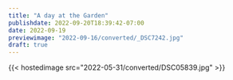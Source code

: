 ```yaml
---
title: "A day at the Garden"
publishdate: 2022-09-20T18:39:42-07:00
date: 2022-09-19
previewimage: "2022-09-16/converted/_DSC7242.jpg"
draft: true
---
```


{{< hostedimage src="2022-05-31/converted/DSC05839.jpg" >}}